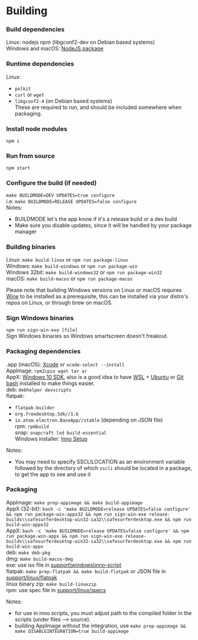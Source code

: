 # Building
### Build dependencies
Linux: nodejs npm (libgconf2-dev on Debian based systems)  
Windows and macOS: [NodeJS package](https://nodejs.org/en/download)  

### Runtime dependencies
Linux:  
- `polkit`  
- `curl` or `wget`  
- `libgconf2-4` (on Debian based systems)  
These are required to run, and should be included somewhere when packaging.  

### Install node modules
`npm i`  

### Run from source
`npm start`  

### Configure the build (if needed)
`make BUILDMODE=DEV UPDATES=true configure`  
i.e: `make BUILDMODE=RELEASE UPDATES=false configure`  
Notes:
- BUILDMODE let's the app know if it's a release build or a dev build  
- Make sure you disable updates, since it will be handled by your package manager

### Building binaries
Linux: `make build-linux` or `npm run package-linux`  
Windows: `make build-windows` or `npm run package-win`  
Windows 32bit: `make build-windows32` or `npm run package-win32`  
macOS: `make build-macos` or `npm run package-macos`  

Please note that building Windows versions on Linux or macOS requires [Wine](https://www.winehq.org) to be installed as a prerequisite, this can be installed via your distro's repos on Linux, or through brew on macOS.  

### Sign Windows binaries
`npm run sign-win-exe [file]`  
Sign Windows binaries so Windows smartscreen doesn't freakout.  

### Packaging dependencies
.app (macOS): [Xcode](https://itunes.apple.com/app/xcode/id497799835) or `xcode-select --install`  
AppImage: `rpm2cpio wget tar ar`  
AppX: [Windows 10 SDK](https://developer.microsoft.com/en-us/windows/downloads/windows-10-sdk), also is a good idea to have [WSL](https://docs.microsoft.com/en-us/windows/wsl/install-win10) + [Ubuntu](https://www.microsoft.com/en-us/p/ubuntu/9nblggh4msv6?activetab=pivot:overviewtab) or [Git bash](https://git-scm.com/downloads) installed to make things easier.  
deb: `debhelper devscripts`  
flatpak:  
- `flatpak-builder`  
- `org.freedesktop.Sdk//1.6`  
- `io.atom.electron.BaseApp//stable` (depending on JSON file)  
rpm: `rpmbuild`  
snap: `snapcraft lxd build-essential`  
Windows installer: [Inno Setup](http://www.jrsoftware.org/isinfo.php)  

Notes:
- You may need to specify SSCLILOCATION as an environment variable followed by the directory of which `sscli` should be located in a package, to get the app to see and use it

### Packaging
AppImage: `make prep-appimage && make build-appimage`  
AppX (32-bit): `bash -c 'make BUILDMODE=release UPDATES=false configure' && npm run package-win-appx32 && npm run sign-win-exe release-builds\\safesurferdesktop-win32-ia32\\safesurferdesktop.exe && npm run build-win-appx32`  
AppX: `bash -c 'make BUILDMODE=release UPDATES=false configure' && npm run package-win-appx && npm run sign-win-exe release-builds\\safesurferdesktop-win32-ia32\\safesurferdesktop.exe && npm run build-win-appx`  
deb: `make deb-pkg`  
dmg: `make build-macos-dmg`  
exe: use iss file in [support\\windows\\inno-script](support/windows/inno-script)  
flatpak: `make prep-flatpak && make build-flatpak` or JSON file in [support/linux/flatpak](support/linux/flatpak)  
linux binary zip: `make build-linuxzip`  
rpm: use spec file in [support/linux/specs](support/linux/specs)  

Notes:
- for use in inno scripts, you must adjust path to the compiled folder in the scripts (under files --> source).  
- building AppImage without the integration, use `make prep-appimage && make DISABLEINTEGRATION=true build-appimage`  
